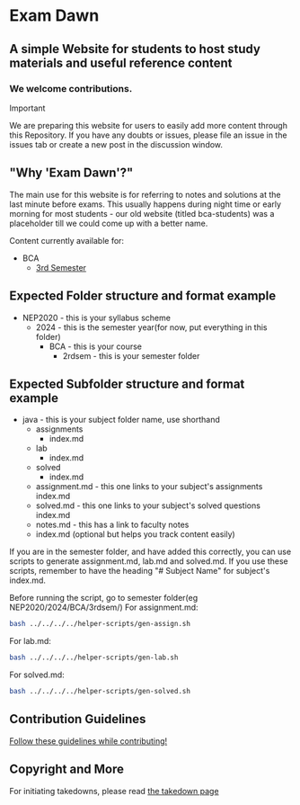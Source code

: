 # Exam Dawn

## A simple Website for students to host study materials and useful reference content

### We welcome contributions.

>[!IMPORTANT]
> We are preparing this website for users to easily add more content through this Repository. If you have any doubts or issues, please file an issue in the issues tab or create a new post in the discussion window.  

## "Why 'Exam Dawn'?"

The main use for this website is for referring to notes and solutions at the last minute before exams. This usually happens during night time or early morning for most students - our old website (titled bca-students) was a placeholder till we could come up with a better name.

Content currently available for:
- BCA
    - [3rd Semester](NEP2020/2024/BCA/3rdsem/index.md)

## Expected Folder structure and format example
- NEP2020 - this is your syllabus scheme
    - 2024 - this is the semester year(for now, put everything in this folder)
        - BCA - this is your course
            - 2rdsem - this is your semester folder

## Expected Subfolder structure and format example
- java - this is your subject folder name, use shorthand
    - assignments
        - index.md
    - lab
        - index.md
    - solved
        - index.md
    - assignment.md - this one links to your subject's assignments index.md
    - solved.md - this one links to your subject's solved questions index.md
    - notes.md - this has a link to faculty notes
    - index.md (optional but helps you track content easily)


If you are in the semester folder, and have added this correctly, you can use scripts to generate assignment.md, lab.md and solved.md. If you use these scripts, remember to have the heading "\# Subject Name" for subject's index.md.

Before running the script, go to semester folder(eg NEP2020/2024/BCA/3rdsem/)
For assignment.md:
```bash
bash ../../../../helper-scripts/gen-assign.sh
```

For lab.md:
```bash
bash ../../../../helper-scripts/gen-lab.sh
```

For solved.md:
```bash
bash ../../../../helper-scripts/gen-solved.sh
```

## Contribution Guidelines
[Follow these guidelines while contributing!](https://github.com/examdawn/content/blob/contents/.github/CONTRIBUTING.md)

## Copyright and More
For initiating takedowns, please read [the takedown page](takedown.md)
